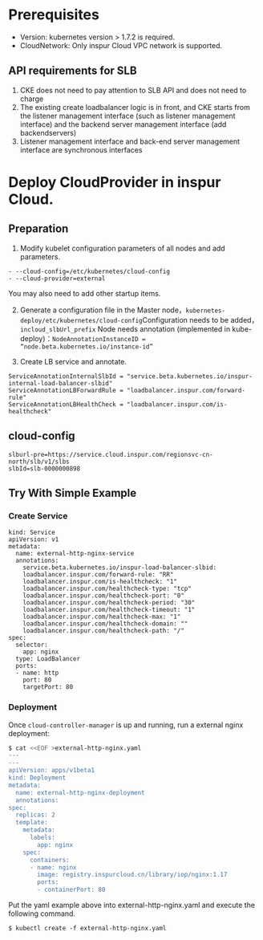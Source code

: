
# Prerequisites
- Version: kubernetes version > 1.7.2 is required.
- CloudNetwork: Only inspur Cloud VPC network is supported.

## API requirements for SLB
1. CKE does not need to pay attention to SLB API and does not need to charge
2. The existing create loadbalancer logic is in front, and CKE starts from the listener management interface (such as listener management interface) and the backend server management interface (add backendservers)
3. Listener management interface and back-end server management interface are synchronous interfaces

# Deploy CloudProvider in inspur Cloud.

## Preparation

1. Modify kubelet configuration parameters of all nodes and add parameters. 
```
- --cloud-config=/etc/kubernetes/cloud-config
- --cloud-provider=external
```
You may also need to add other startup items.

2. Generate a configuration file in the Master node，```kubernetes-deploy/etc/kubernetes/cloud-config```Configuration needs to be added，```incloud_slbUrl_prefix```
Node needs annotation (implemented in kube-deploy)：```NodeAnnotationInstanceID = “node.beta.kubernetes.io/instance-id”```

3. Create LB service and annotate.
```
ServiceAnnotationInternalSlbId = "service.beta.kubernetes.io/inspur-internal-load-balancer-slbid"
ServiceAnnotationLBForwardRule = "loadbalancer.inspur.com/forward-rule"
ServiceAnnotationLBHealthCheck = "loadbalancer.inspur.com/is-healthcheck"
```

## cloud-config
```
slburl-pre=https://service.cloud.inspur.com/regionsvc-cn-north/slb/v1/slbs
slbId=slb-0000000898
```

## Try With Simple Example

### Create Service
```
kind: Service
apiVersion: v1
metadata:
  name: external-http-nginx-service
  annotations:
    service.beta.kubernetes.io/inspur-load-balancer-slbid:
    loadbalancer.inspur.com/forward-rule: "RR"
    loadbalancer.inspur.com/is-healthcheck: "1"
    loadbalancer.inspur.com/healthcheck-type: "tcp"
    loadbalancer.inspur.com/healthcheck-port: "0"
    loadbalancer.inspur.com/healthcheck-period: "30"
    loadbalancer.inspur.com/healthcheck-timeout: "1"
    loadbalancer.inspur.com/healthcheck-max: "1"
    loadbalancer.inspur.com/healthcheck-domain: ""
    loadbalancer.inspur.com/healthcheck-path: "/"
spec:
  selector:
    app: nginx
  type: LoadBalancer
  ports:
  - name: http
    port: 80
    targetPort: 80
```

### Deployment
Once `cloud-controller-manager` is up and running, run a external nginx deployment:
```bash
$ cat <<EOF >external-http-nginx.yaml
---
---
apiVersion: apps/v1beta1
kind: Deployment
metadata:
  name: external-http-nginx-deployment
  annotations:
spec:
  replicas: 2
  template:
    metadata:
      labels:
        app: nginx
    spec:
      containers:
      - name: nginx
        image: registry.inspurcloud.cn/library/iop/nginx:1.17
        ports:
        - containerPort: 80


```
Put the yaml example above into external-http-nginx.yaml and execute the following command.
```
$ kubectl create -f external-http-nginx.yaml
```
